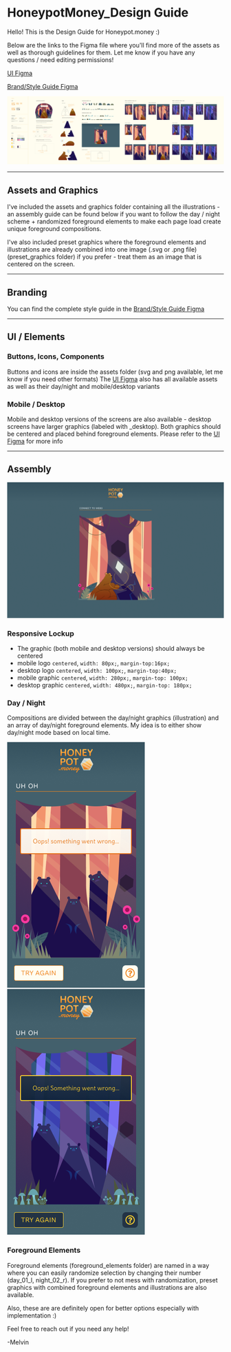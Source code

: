 # HoneypotMoney_Design Guide
 Hello! This is the Design Guide for Honeypot.money :)
 
 Below are the links to the Figma file where you'll find more of the assets as well as thorough guidelines for them. Let me know if you have any questions / need editing permissions!


[UI Figma](https://www.figma.com/file/HlsjRxOOuz4LiB8JvMTE1L/Honeypot.money_UI?node-id=85%3A0)

[Brand/Style Guide Figma](https://www.figma.com/file/4wdEvfIvzTlMbllb39Wrnc/Honeypot.money_Branding?node-id=41%3A0)

![](Style_Guide.png)

---
## Assets and Graphics

I've included the assets and graphics folder containing all the illustrations - an assembly guide can be found below if you want to follow the day / night scheme + randomized foreground elements to make each page load create unique foreground compositions.

I've also included preset graphics where the foreground elements and illustrations are already combined into one image (.svg or .png file) (preset_graphics folder) if you prefer - treat them as an image that is centered on the screen.

---
## Branding

You can find the complete style guide in the [Brand/Style Guide Figma](https://www.figma.com/file/4wdEvfIvzTlMbllb39Wrnc/Honeypot.money_Branding?node-id=41%3A0)

---
## UI / Elements

### Buttons, Icons, Components

Buttons and icons are inside the assets folder (svg and png available, let me know if you need other formats) The [UI Figma](https://www.figma.com/file/HlsjRxOOuz4LiB8JvMTE1L/Honeypot.money_UI?node-id=85%3A0) also has all available assets as well as their day/night and mobile/desktop variants 

### Mobile / Desktop

Mobile and desktop versions of the screens are also available - desktop screens have larger graphics (labeled with _desktop). Both graphics should be centered and placed behind foreground elements. Please refer to the [UI Figma](https://www.figma.com/file/HlsjRxOOuz4LiB8JvMTE1L/Honeypot.money_UI?node-id=85%3A0) for more info

---
## Assembly

![](sample_desktopComp.png)

### Responsive Lockup
- The graphic (both mobile and desktop versions) should always be centered
- mobile logo `centered`, `width: 80px;`, `margin-top:16px;` 
- desktop logo `centered`, `width: 100px;`, `margin-top:40px;`
- mobile graphic `centered`, `width: 280px;`, `margin-top: 100px;`
- desktop graphic `centered`, `width: 480px;`, `margin-top: 180px;`

### Day / Night
Compositions are divided between the day/night graphics (illustration) and an array of day/night foreground elements. My idea is to either show day/night mode based on local time.

![](Fail_Day.png)
![](Fail_Night.png)

### Foreground Elements
Foreground elements (foreground_elements folder) are named in a way where you can easily randomize selection by changing their number (day_01_l, night_02_r). If you prefer to not mess with randomization, preset graphics with combined foreground elements and illustrations are also available. 

Also, these are are definitely open for better options especially with implementation :)

Feel free to reach out if you need any help!

-Melvin